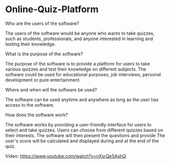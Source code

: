 # Online-Quiz-Platform

Who are the users of the software? 

The users of the software would be anyone who wants to take quizzes, such as students, professionals, and anyone interested in learning and testing their knowledge.

 What is the purpose of the software? 

The purpose of the software is to provide a platform for users to take various quizzes and test their knowledge on different subjects. The software could be used for educational purposes, job interviews, personal development or pure entertainment.

Where and when will the software be used? 

The software can be used anytime and anywhere as long as the user has access to the software.

 How does the software work?

The software works by providing a user-friendly interface for users to select and take quizzes. Users can choose from different  quizzes based on their interests. The software will then present the questions and provide The user's score will be calculated and displayed during and at the end of the quiz.

Video:
https://www.youtube.com/watch?v=nXsrQe5AshQ
